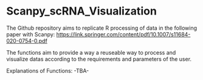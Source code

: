 # Scanpy_scRNA_Visualization
The Github repository aims to replicate R processing of data in the following paper with Scanpy:
https://link.springer.com/content/pdf/10.1007/s11684-020-0754-0.pdf

The functions aim to provide a way a reuseable way to process and visualize datas according to the requirements and parameters of the user.

Explanations of Functions:
-TBA-
